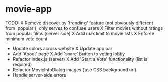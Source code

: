 # movie-app
TODO:
X Remove discover by 'trending' feature (not obviously different from 'popular'),
  only serves to confuse users
X Filter movies without ratings from popular films (server side)
X Add max limit to movie lists
X Enforce minimum vote count
- Update colors across website
X Update app bar
- Add 'About' page
X Add 'share' button to voting lobby
- Refactor index.js (server)
X Add 'Start a Vote' functionality (list is required)
- Refactor MovieInfoDialog images (use CSS background url)
- Handle server-side errors
